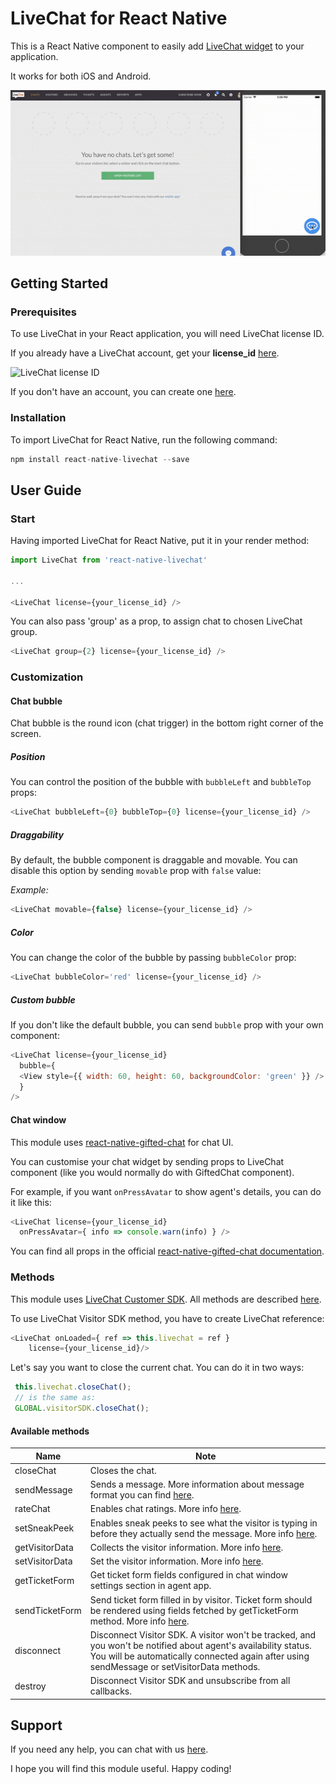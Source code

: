 # LiveChat for React Native

This is a React Native component to easily add [LiveChat widget](https://www.livechatinc.com/) to your application.

It works for both iOS and Android.

![LiveChat for React Native demo](https://raw.githubusercontent.com/venits/react-native-router-flux/master/livechatdemo.gif)

## Getting Started

### Prerequisites

To use LiveChat in your React application, you will need LiveChat license ID. 

If you already have a LiveChat account, get your **license_id** [here](https://my.livechatinc.com/settings/code).

![LiveChat license ID](https://github.com/livechat/react-livechat/blob/master/license.png)

If you don't have an account, you can create one [here](https://www.livechatinc.com/).

### Installation

To import LiveChat for React Native, run the following command:

```javascript
npm install react-native-livechat --save
```

## User Guide

### Start

Having imported LiveChat for React Native, put it in your render method:

```javascript
import LiveChat from 'react-native-livechat'

...

<LiveChat license={your_license_id} />
```

You can also pass 'group' as a prop, to assign chat to chosen LiveChat group.
```javascript
<LiveChat group={2} license={your_license_id} />
```


### Customization

#### Chat bubble

Chat bubble is the round icon (chat trigger) in the bottom right corner of the screen.

##### Position

You can control the position of the bubble with `bubbleLeft` and `bubbleTop` props:

```javascript
<LiveChat bubbleLeft={0} bubbleTop={0} license={your_license_id} />
```

##### Draggability

By default, the bubble component is draggable and movable. You can disable this option by sending `movable` prop with `false` value:

*Example:*
```javascript
<LiveChat movable={false} license={your_license_id} />
```

##### Color

You can change the color of the bubble by passing `bubbleColor` prop:

```javascript
<LiveChat bubbleColor='red' license={your_license_id} />
```
##### Custom bubble

If you don't like the default bubble, you can send `bubble` prop with your own component:

```javascript
<LiveChat license={your_license_id}
  bubble={
  <View style={{ width: 60, height: 60, backgroundColor: 'green' }} />
  }
/>
```

#### Chat window

This module uses [react-native-gifted-chat](https://github.com/FaridSafi/react-native-gifted-chat) for chat UI.

You can customise your chat widget by sending props to LiveChat component (like you would normally do with GiftedChat component).

For example, if you want `onPressAvatar` to show agent's details, you can do it like this:

```javascript
<LiveChat license={your_license_id}
  onPressAvatar={ info => console.warn(info) } />
```

You can find all props in the official [react-native-gifted-chat documentation](https://github.com/FaridSafi/react-native-gifted-chat).


### Methods

This module uses [LiveChat Customer SDK](https://docs.livechatinc.com/visitor-sdk/). All methods are described [here](https://docs.livechatinc.com/visitor-sdk/#methods).

To use LiveChat Visitor SDK method, you have to create LiveChat reference:

```javascript
<LiveChat onLoaded={ ref => this.livechat = ref } 
	license={your_license_id}/>
```

Let's say you want to close the current chat. You can do it in two ways:
```javascript
 this.livechat.closeChat();
 // is the same as:
 GLOBAL.visitorSDK.closeChat();
```

#### Available methods

|Name|Note|
|---|---|
| closeChat | Closes the chat. |
| sendMessage | Sends a message. More information about message format you can find [here](https://docs.livechatinc.com/visitor-sdk/#sendmessage). |
| rateChat | Enables chat ratings. More info [here](https://docs.livechatinc.com/visitor-sdk/#ratechat).  |
|setSneakPeek | Enables sneak peeks to see what the visitor is typing in before they actually send the message. More info [here](https://docs.livechatinc.com/visitor-sdk/#setsneakpeek). |
| getVisitorData | Collects the visitor information. More info [here](https://docs.livechatinc.com/visitor-sdk/#getvisitordata). |
|setVisitorData | Set the visitor information. More info [here](https://docs.livechatinc.com/visitor-sdk/#setvisitordata).|
|getTicketForm | Get ticket form fields configured in chat window settings section in agent app. |
| sendTicketForm | Send ticket form filled in by visitor. Ticket form should be rendered using fields fetched by getTicketForm method. More info [here](https://docs.livechatinc.com/visitor-sdk/#sendticketform).|
| disconnect | Disconnect Visitor SDK. A visitor won't be tracked, and you won't be notified about agent's availability status. You will be automatically connected again after using sendMessage or setVisitorData methods. |
| destroy | Disconnect Visitor SDK and unsubscribe from all callbacks. |


## Support
If you need any help, you can chat with us [here](https://www.chat.io/live-chat-guide/).

I hope you will find this module useful. Happy coding!
